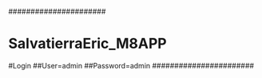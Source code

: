 ######################
# SalvatierraEric_M8APP
#Login
##User=admin
##Password=admin
#######################
